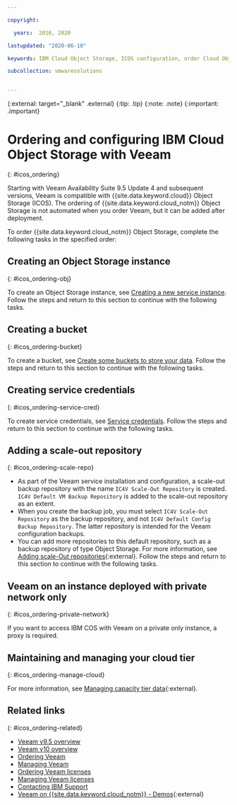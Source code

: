 ```yaml
---

copyright:

  years:  2016, 2020

lastupdated: "2020-06-10"

keywords: IBM Cloud Object Storage, ICOS configuration, order Cloud Object Storage

subcollection: vmwaresolutions


---
```


{:external: target="_blank" .external}
{:tip: .tip}
{:note: .note}
{:important: .important}

# Ordering and configuring IBM Cloud Object Storage with Veeam
{: #icos_ordering}

Starting with Veeam Availability Suite 9.5 Update 4 and subsequent versions, Veeam is compatible with {{site.data.keyword.cloud}} Object Storage (ICOS). The ordering of {{site.data.keyword.cloud_notm}} Object Storage is not automated when you order Veeam, but it can be added after deployment.

To order {{site.data.keyword.cloud_notm}} Object Storage, complete the following tasks in the specified order:

## Creating an Object Storage instance
{: #icos_ordering-obj}

To create an Object Storage instance, see [Creating a new service instance](/docs/cloud-object-storage/basics?topic=cloud-object-storage-provision#provision-instance). Follow the steps and return to this section to continue with the following tasks.

## Creating a bucket
{: #icos_ordering-bucket}

To create a bucket, see [Create some buckets to store your data](/docs/cloud-object-storage?topic=cloud-object-storage-getting-started-cloud-object-storage#gs-create-buckets). Follow the steps and return to this section to continue with the following tasks.

## Creating service credentials
{: #icos_ordering-service-cred}

To create service credentials, see [Service credentials](/docs/cloud-object-storage/hmac?topic=cloud-object-storage-service-credentials). Follow the steps and return to this section to continue with the following tasks.

## Adding a scale-out repository
{: #icos_ordering-scale-repo}

* As part of the Veeam service installation and configuration, a scale-out backup repository with the name `IC4V Scale-Out Repository` is created. `IC4V Default VM Backup Repository` is added to the scale-out repository as an extent.
* When you create the backup job, you must select `IC4V Scale-Out Repository` as the backup repository, and not `IC4V Default Config Backup Repository`. The latter repository is intended for the Veeam configuration backups.
* You can add more repositories to this default repository, such as a backup repository of type Object Storage. For more information, see [Adding scale-Out repositories](https://helpcenter.veeam.com/docs/backup/vsphere/sobr_add.html?ver=95u4){:external}. Follow the steps and return to this section to continue with the following tasks.

## Veeam on an instance deployed with private network only
{: #icos_ordering-private-network}

If you want to access IBM COS with Veeam on a private only instance, a proxy is required.

## Maintaining and managing your cloud tier
{: #icos_ordering-manage-cloud}

For more information, see [Managing capacity tier data](https://helpcenter.veeam.com/docs/backup/vsphere/capacity_tier_managing_data.html?ver=95u4){:external}.

## Related links
{: #icos_ordering-related}

* [Veeam v9.5 overview](/docs/vmwaresolutions?topic=vmwaresolutions-veeam_considerations)
* [Veeam v10 overview](/docs/vmwaresolutions?topic=vmwaresolutions-veeamvm_overview)
* [Ordering Veeam](/docs/vmwaresolutions?topic=vmwaresolutions-veeam_ordering)
* [Managing Veeam](/docs/vmwaresolutions?topic=vmwaresolutions-managingveeam)
* [Ordering Veeam licenses](/docs/vmwaresolutions?topic=vmwaresolutions-veeam_ordering_licenses)
* [Managing Veeam licenses](/docs/vmwaresolutions?topic=vmwaresolutions-veeam_managing_licenses)
* [Contacting IBM Support](/docs/vmwaresolutions?topic=vmwaresolutions-trbl_support)
* [Veeam on {{site.data.keyword.cloud_notm}} - Demos](https://www.ibm.com/demos/collection/Veeam-on-IBM-Cloud/){:external}
